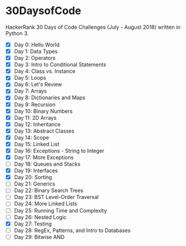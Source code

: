 30DaysofCode
============
HackerRank 30 Days of Code Challenges (July - August 2018) written in Python 3.

- [x] Day 0: Hello World
- [x] Day 1: Data Types
- [x] Day 2: Operators
- [x] Day 3: Intro to Conditional Statements
- [x] Day 4: Class vs. Instance
- [x] Day 5: Loops
- [x] Day 6: Let's Review
- [x] Day 7: Arrays
- [x] Day 8: Dictionaries and Maps
- [x] Day 9: Recursion
- [x] Day 10: Binary Numbers
- [x] Day 11: 2D Arrays
- [x] Day 12: Inheritance
- [x] Day 13: Abstract Classes
- [x] Day 14: Scope
- [x] Day 15: Linked List
- [x] Day 16: Exceptions - String to Integer
- [x] Day 17: More Exceptions
- [ ] Day 18: Queues and Stacks
- [x] Day 19: Interfaces
- [x] Day 20: Sorting
- [ ] Day 21: Generics
- [ ] Day 22: Binary Search Trees
- [ ] Day 23: BST Level-Order Traversal
- [ ] Day 24: More Linked Lists
- [ ] Day 25: Running Time and Complexity
- [ ] Day 26: Nested Logic
- [x] Day 27: Testing
- [ ] Day 28: RegEx, Patterns, and Intro to Databases
- [ ] Day 29: Bitwise AND
